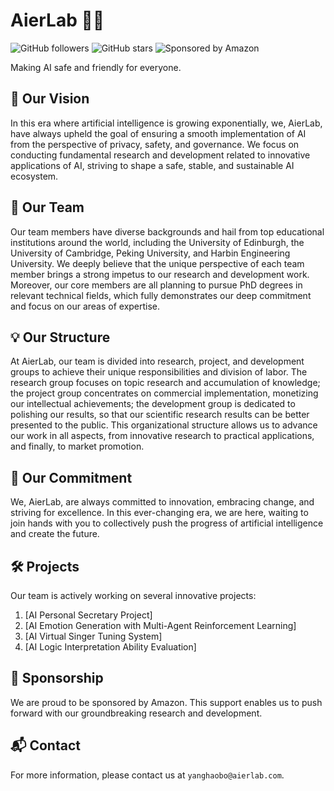 # AierLab 👩‍💻

![GitHub followers](https://img.shields.io/github/followers/aierlab?label=Follow&style=social)
![GitHub stars](https://img.shields.io/github/stars/aierlab?label=Stars)
![Sponsored by Amazon](https://img.shields.io/badge/Sponsored%20by-Amazon-orange)

<!-- ![AierLab Logo](https://url-to-your-image.jpg) -->

Making AI safe and friendly for everyone.

## 🎯 Our Vision

In this era where artificial intelligence is growing exponentially, we, AierLab, have always upheld the goal of ensuring a smooth implementation of AI from the perspective of privacy, safety, and governance. We focus on conducting fundamental research and development related to innovative applications of AI, striving to shape a safe, stable, and sustainable AI ecosystem.

## 🌟 Our Team

Our team members have diverse backgrounds and hail from top educational institutions around the world, including the University of Edinburgh, the University of Cambridge, Peking University, and Harbin Engineering University. We deeply believe that the unique perspective of each team member brings a strong impetus to our research and development work. Moreover, our core members are all planning to pursue PhD degrees in relevant technical fields, which fully demonstrates our deep commitment and focus on our areas of expertise.

## 💡 Our Structure

At AierLab, our team is divided into research, project, and development groups to achieve their unique responsibilities and division of labor. The research group focuses on topic research and accumulation of knowledge; the project group concentrates on commercial implementation, monetizing our intellectual achievements; the development group is dedicated to polishing our results, so that our scientific research results can be better presented to the public. This organizational structure allows us to advance our work in all aspects, from innovative research to practical applications, and finally, to market promotion.

## 🚀 Our Commitment

We, AierLab, are always committed to innovation, embracing change, and striving for excellence. In this ever-changing era, we are here, waiting to join hands with you to collectively push the progress of artificial intelligence and create the future.

## 🛠️ Projects

Our team is actively working on several innovative projects:

1. [AI Personal Secretary Project]
2. [AI Emotion Generation with Multi-Agent Reinforcement Learning]
3. [AI Virtual Singer Tuning System]
4. [AI Logic Interpretation Ability Evaluation]

## 🤝 Sponsorship

We are proud to be sponsored by Amazon. This support enables us to push forward with our groundbreaking research and development.

## 📬 Contact

For more information, please contact us at `yanghaobo@aierlab.com`.
